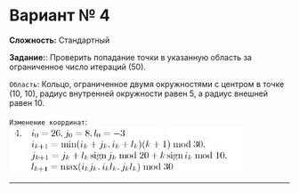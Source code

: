 # Вариант № 4
**Сложность:** Стандартный

**Задание:**: Проверить попадание точки в указанную область за ограниченное число итераций (50).

`Область`: Кольцо, ограниченное двумя окружностями с центром в точке (10, 10), радиус внутренней окружности равен 5, а радиус внешней равен 10.   
</br>
`Изменение координат`:  
![Alt text](../../pic/4.png)

---